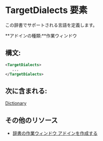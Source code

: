 
# TargetDialects 要素
この辞書でサポートされる言語を定義します。

 **アドインの種類:**作業ウィンドウ


## 構文:


```XML
<TargetDialects>
   ...
</TargetDialects>
```


## 次に含まれる:

[Dictionary](../../reference/manifest/dictionary.md)


## その他のリソース



- [辞書の作業ウィンドウ アドインを作成する](../../docs/word/dictionary-task-pane-add-ins.md)
    
